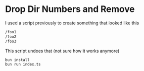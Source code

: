 # Drop Dir Numbers and Remove

I used a script previously to create something that looked like this 

```fs
/foo1
/foo2
/foo3
```

This script undoes that (not sure how it works anymore)

```bash
bun install
bun run index.ts
```